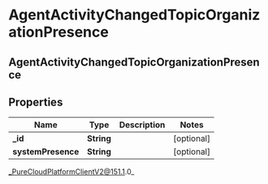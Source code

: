 # AgentActivityChangedTopicOrganizationPresence

## AgentActivityChangedTopicOrganizationPresence

## Properties

|Name | Type | Description | Notes|
|------------ | ------------- | ------------- | -------------|
| **_id** | **String** |  | [optional] |
| **systemPresence** | **String** |  | [optional] |



_PureCloudPlatformClientV2@151.1.0_
